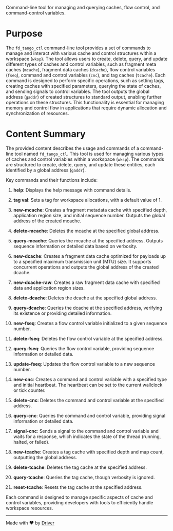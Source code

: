 <!--------------------------------------------------------------------------------->
<!-- IMPORTANT: This file is auto-generated by Driver (https://driver.ai). -------->
<!-- Manual edits may be overwritten on future commits. --------------------------->
<!--------------------------------------------------------------------------------->

Command-line tool for managing and querying caches, flow control, and command-control variables.

# Purpose
The `fd_tango_ctl` command-line tool provides a set of commands to manage and interact with various cache and control structures within a workspace (`wksp`). The tool allows users to create, delete, query, and update different types of caches and control variables, such as fragment meta caches (`mcache`), fragment data caches (`dcache`), flow control variables (`fseq`), command and control variables (`cnc`), and tag caches (`tcache`). Each command is designed to perform specific operations, such as setting tags, creating caches with specified parameters, querying the state of caches, and sending signals to control variables. The tool outputs the global address (`gaddr`) of created structures to standard output, enabling further operations on these structures. This functionality is essential for managing memory and control flow in applications that require dynamic allocation and synchronization of resources.
# Content Summary
The provided content describes the usage and commands of a command-line tool named `fd_tango_ctl`. This tool is used for managing various types of caches and control variables within a workspace (`wksp`). The commands are structured to create, delete, query, and update these entities, each identified by a global address (`gaddr`).

Key commands and their functions include:

1. **help**: Displays the help message with command details.

2. **tag val**: Sets a tag for workspace allocations, with a default value of 1.

3. **new-mcache**: Creates a fragment metadata cache with specified depth, application region size, and initial sequence number. Outputs the global address of the created mcache.

4. **delete-mcache**: Deletes the mcache at the specified global address.

5. **query-mcache**: Queries the mcache at the specified address. Outputs sequence information or detailed data based on verbosity.

6. **new-dcache**: Creates a fragment data cache optimized for payloads up to a specified maximum transmission unit (MTU) size. It supports concurrent operations and outputs the global address of the created dcache.

7. **new-dcache-raw**: Creates a raw fragment data cache with specified data and application region sizes.

8. **delete-dcache**: Deletes the dcache at the specified global address.

9. **query-dcache**: Queries the dcache at the specified address, verifying its existence or providing detailed information.

10. **new-fseq**: Creates a flow control variable initialized to a given sequence number.

11. **delete-fseq**: Deletes the flow control variable at the specified address.

12. **query-fseq**: Queries the flow control variable, providing sequence information or detailed data.

13. **update-fseq**: Updates the flow control variable to a new sequence number.

14. **new-cnc**: Creates a command and control variable with a specified type and initial heartbeat. The heartbeat can be set to the current wallclock or tick counter.

15. **delete-cnc**: Deletes the command and control variable at the specified address.

16. **query-cnc**: Queries the command and control variable, providing signal information or detailed data.

17. **signal-cnc**: Sends a signal to the command and control variable and waits for a response, which indicates the state of the thread (running, halted, or failed).

18. **new-tcache**: Creates a tag cache with specified depth and map count, outputting the global address.

19. **delete-tcache**: Deletes the tag cache at the specified address.

20. **query-tcache**: Queries the tag cache, though verbosity is ignored.

21. **reset-tcache**: Resets the tag cache at the specified address.

Each command is designed to manage specific aspects of cache and control variables, providing developers with tools to efficiently handle workspace resources.

---
Made with ❤️ by [Driver](https://www.driver.ai/)